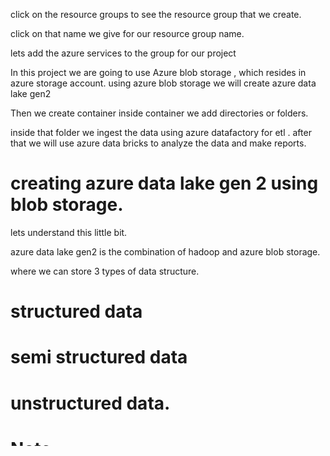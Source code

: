 click on the resource groups to see the resource group that we create.

click on that name we give for our resource group name.

lets add the azure services to the group for our project

In this project we are going to use
Azure blob storage , which resides in azure storage account.
using azure blob storage we will create azure data lake gen2

Then we create container inside container we add directories or folders.

inside that folder we ingest the data using  azure datafactory for etl .
after that we will use azure data bricks to analyze the data and make reports.

# creating azure data lake gen 2 using blob storage.

lets understand this little bit.

azure data lake gen2 is the combination of hadoop and azure blob storage.

where we can store 3 types of data structure.

# structured data
# semi structured data
# unstructured data.

# Note 
By a single check box we can covert our simple blob storage to azure data lake gen2.

# lets do that.

search azure storage account.

provide the details.

important to select the type of redundancy .
There are 3 types of redundancy available to provide the high availablity feature of cloud.

lrs(locally redundant storage),

zrs(zone redundant storage),

grs(geo redundant storage).

To prevent from any failure.

click on next to go advance section.
There we have to click the checkbox ☑ of hierarchical namespace.

This convert to azure data lake gen2.

click create to create.

# lets add azure data factory to our resource group

In home search data factory.
click on data factory then create one.


provide the reource group name then click on review and create.


After performing etl we will look at how to analyze the data using azure data bricks.
